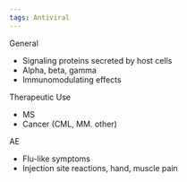 ```yaml
---
tags: Antiviral
---
```

General
- Signaling proteins secreted by host cells
- Alpha, beta, gamma
- Immunomodulating effects

Therapeutic Use
- MS
- Cancer (CML, MM. other)

AE
- Flu-like symptoms
- Injection site reactions, hand, muscle pain